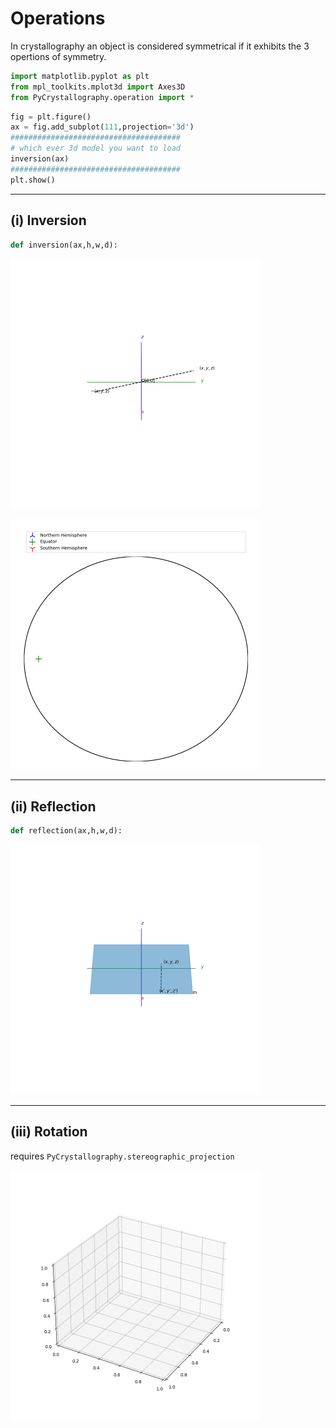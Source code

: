 # Operations

In crystallography an object is considered symmetrical if it exhibits the 3 opertions of symmetry.

```py
import matplotlib.pyplot as plt
from mpl_toolkits.mplot3d import Axes3D
from PyCrystallography.operation import *
```
```py
fig = plt.figure()
ax = fig.add_subplot(111,projection='3d')
######################################
# which ever 3d model you want to load
inversion(ax)
######################################
plt.show()
```

<hr />

## (i) Inversion <a name="i"></a>
```py
def inversion(ax,h,w,d):
```

<p float="left">
  <img src="../PyCrystallography/Images/inversion.gif" width="400" />
</p>

<p float="left">
  <img src="../PyCrystallography/Images/stereographic_projection_inversion.gif" width="400" />
</p>

<hr />

## (ii) Reflection <a name="ii"></a>

```py
def reflection(ax,h,w,d):
```

<p float="left">
  <img src="../PyCrystallography/Images/reflection.gif" width="400" />
</p>

<hr />

## (iii) Rotation <a name="iii"></a>
requires `PyCrystallography.stereographic_projection`
<p float="left">
  <img src="../PyCrystallography/Images/stereographic_projection_rotation.gif" width="400" />
</p>
